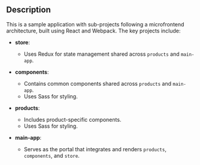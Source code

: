 ## Description  

This is a sample application with sub-projects following a microfrontend architecture, built using React and Webpack. The key projects include:  

- **store**:  
  - Uses Redux for state management shared across `products` and `main-app`.  

- **components**:  
  - Contains common components shared across `products` and `main-app`.
  - Uses Sass for styling.  

- **products**:  
  - Includes product-specific components.  
  - Uses Sass for styling.  

- **main-app**:  
  - Serves as the portal that integrates and renders `products`, `components`, and `store`.  
